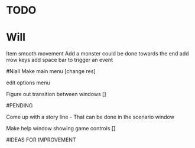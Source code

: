 # TODO

# Will

Item
smooth movement
Add a monster                       could be done towards the end
add rrow keys
add space bar to trigger an event


#Niall
Make main menu                          [change res]

edit options menu

Figure out transition between windows   []

#PENDING

Come up with a story line - That can be done in the scenario window

Make help window showing game controls  []

#IDEAS FOR IMPROVEMENT



